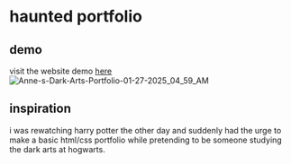 # haunted portfolio

## demo
visit the website demo <a href="https://hauntedpfolio.vercel.app"> here </a> <br>
![Anne-s-Dark-Arts-Portfolio-01-27-2025_04_59_AM](https://github.com/user-attachments/assets/a9b0d945-874e-4089-8820-0aee9be6abab)

## inspiration
i was rewatching harry potter the other day and suddenly had the urge to make a basic html/css portfolio while pretending to be someone studying the dark arts at hogwarts.  

